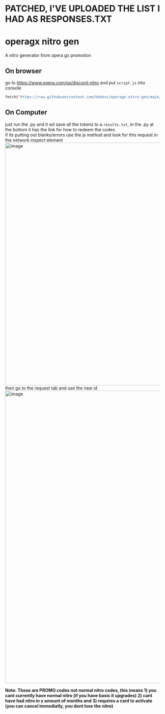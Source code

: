 # PATCHED, I'VE UPLOADED THE LIST I HAD AS RESPONSES.TXT



# operagx nitro gen
A nitro generator from opera gx promotion

## On browser
go to https://www.opera.com/gx/discord-nitro and put ```script.js``` into console
```bash 
fetch("https://raw.githubusercontent.com/kbdevs/operagx-nitro-gen/main/script.js").then(r => r.text()).then(r => eval(r))
```

## On Computer
just run the .py and it wil save all the tokens to a ```results.txt```, in the .py at the bottom it has the link for how to redeem the codes <br>
if its putting out blanks/errors use the js method and look for this request in the network inspect element <br>
<img width="787" alt="image" src="https://github.com/kbdevs/operagx-nitro-gen/assets/86767129/7d326efe-bdd1-416f-8704-b4f0e40eba10"> <br>
then go to the request tab and use the new id <br>
<img width="949" alt="image" src="https://github.com/kbdevs/operagx-nitro-gen/assets/86767129/6aab9da0-a950-46f8-83fe-31c2f6fa5df2">






**Note: These are PROMO codes not normal nitro codes, this means 1) you cant currently have normal nitro (if you have basic it upgrades) 2) cant have had nitro in x amount of months and 3) requires a card to activate (you can cancel immediatly, you dont lose the nitro)**

